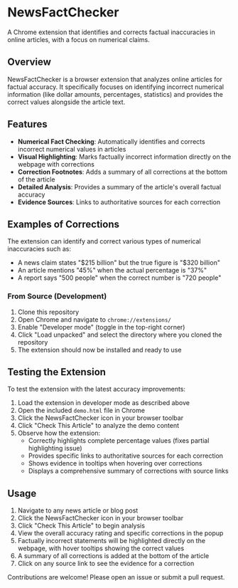 # NewsFactChecker

A Chrome extension that identifies and corrects factual inaccuracies in online articles, with a focus on numerical claims.

## Overview

NewsFactChecker is a browser extension that analyzes online articles for factual accuracy. It specifically focuses on identifying incorrect numerical information (like dollar amounts, percentages, statistics) and provides the correct values alongside the article text.

## Features

- **Numerical Fact Checking**: Automatically identifies and corrects incorrect numerical values in articles
- **Visual Highlighting**: Marks factually incorrect information directly on the webpage with corrections
- **Correction Footnotes**: Adds a summary of all corrections at the bottom of the article
- **Detailed Analysis**: Provides a summary of the article's overall factual accuracy
- **Evidence Sources**: Links to authoritative sources for each correction

## Examples of Corrections

The extension can identify and correct various types of numerical inaccuracies such as:

- A news claim states "$215 billion" but the true figure is "$320 billion"
- An article mentions "45%" when the actual percentage is "37%"
- A report says "500 people" when the correct number is "720 people"


### From Source (Development)

1. Clone this repository
2. Open Chrome and navigate to `chrome://extensions/`
3. Enable "Developer mode" (toggle in the top-right corner)
4. Click "Load unpacked" and select the directory where you cloned the repository
5. The extension should now be installed and ready to use

## Testing the Extension

To test the extension with the latest accuracy improvements:

1. Load the extension in developer mode as described above
2. Open the included `demo.html` file in Chrome
3. Click the NewsFactChecker icon in your browser toolbar
4. Click "Check This Article" to analyze the demo content
5. Observe how the extension:
   - Correctly highlights complete percentage values (fixes partial highlighting issue)
   - Provides specific links to authoritative sources for each correction
   - Shows evidence in tooltips when hovering over corrections
   - Displays a comprehensive summary of corrections with source links

## Usage

1. Navigate to any news article or blog post
2. Click the NewsFactChecker icon in your browser toolbar
3. Click "Check This Article" to begin analysis
4. View the overall accuracy rating and specific corrections in the popup
5. Factually incorrect statements will be highlighted directly on the webpage, with hover tooltips showing the correct values
6. A summary of all corrections is added at the bottom of the article
7. Click on any source link to see the evidence for a correction

Contributions are welcome! Please open an issue or submit a pull request.